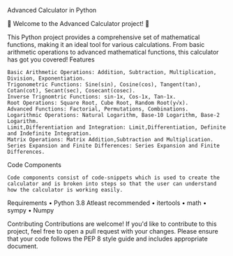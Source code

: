 Advanced Calculator in Python

🧮 Welcome to the Advanced Calculator project! 🧮

This Python project provides a comprehensive set of mathematical functions, making it an ideal tool for various calculations. From basic arithmetic operations to advanced mathematical functions, this calculator has got you covered!
Features

    Basic Arithmetic Operations: Addition, Subtraction, Multiplication, Division, Exponentiation.
    Trigonometric Functions: Sine(sin), Cosine(cos), Tangent(tan), Cotan(cot), Secant(sec), Cosecant(cosec).
    Inverse Trignomtric Functions: sin-1x, Cos-1x, Tan-1x.
    Root Operations: Square Root, Cube Root, Random Root(y√x).
    Advanced Functions: Factorial, Permutations, Combinations.
    Logarithmic Operations: Natural Logarithm, Base-10 Logarithm, Base-2 Logarithm.
    Limit,Differentiation and Integration: Limit,Differentiation, Definite and Indefinite Integration.
    Matrix Operations: Matrix Addition,Subtraction and Multiplication.
    Series Expansion and Finite Differences: Series Expansion and Finite Differences.

Code Components

    Code components consist of code-snippets which is used to create the calculator and is broken into steps so that the user can understand how the calculator is working easily.

Requirements
• Python 3.8 Atleast recommended • itertools • math • sympy • Numpy

Contributing
Contributions are welcome! If you'd like to contribute to this project, feel free to open a pull request with your changes. Please ensure that your code follows the PEP 8 style guide and includes appropriate document.
